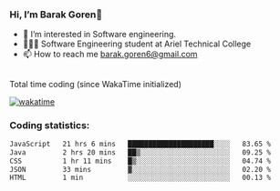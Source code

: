 ###  Hi, I’m Barak Goren👋
- 👀 I’m interested in Software engineering.
- 👨🏼‍🎓 Software Engineering student at Ariel Technical College
- 📫 How to reach me barak.goren6@gmail.com
##
Total time coding (since WakaTime initialized)

[![wakatime](https://wakatime.com/badge/user/5cc5ec80-a806-4ca2-a704-db29274e48cd.svg)](https://wakatime.com/@5cc5ec80-a806-4ca2-a704-db29274e48cd)

   
### Coding statistics:

<!--START_SECTION:waka-->

```txt
JavaScript   21 hrs 6 mins   █████████████████████░░░░   83.65 %
Java         2 hrs 20 mins   ██▒░░░░░░░░░░░░░░░░░░░░░░   09.25 %
CSS          1 hr 11 mins    █▒░░░░░░░░░░░░░░░░░░░░░░░   04.74 %
JSON         33 mins         ▓░░░░░░░░░░░░░░░░░░░░░░░░   02.20 %
HTML         1 min           ░░░░░░░░░░░░░░░░░░░░░░░░░   00.13 %
```

<!--END_SECTION:waka-->

<!---
barakgoren/barakgoren is a ✨ special ✨ repository because its `README.md` (this file) appears on your GitHub profile.
You can click the Preview link to take a look at your changes.
--->
